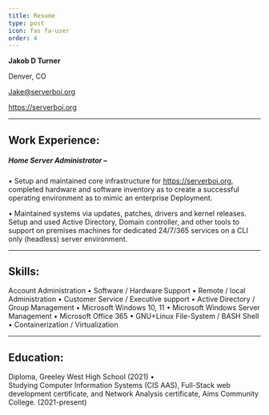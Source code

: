 ```yaml
---
title: Resume
type: post
icon: fas fa-user
order: 4
---
```


<style>
h1.dynamic-title {
  visibility: hidden;
  display: none;
}
#core-wrapper > div > div > p:nth-child(2) > strong {
    font-size: 22px;
}  
</style>

**Jakob D Turner**

Denver, CO

<a href="mailto:Jake@serverboi.org">Jake@serverboi.org</a>

https://serverboi.org

---
## Work Experience:
##### Home Server Administrator –
• Setup and maintained core infrastructure for https://serverboi.org, completed hardware and
software inventory as to create a successful operating environment as to mimic an enterprise
Deployment.

• Maintained systems via updates, patches, drivers and kernel releases. Setup and used Active
Directory, Domain controller, and other tools to support on premises machines for dedicated
24/7/365 services on a CLI only (headless) server environment.

---
## Skills:
Account Administration
• Software / Hardware Support
• Remote / local Administration
• Customer Service / Executive support
• Active Directory / Group Management
• Microsoft Windows 10, 11
• Microsoft Windows Server Management
• Microsoft Office 365
• GNU+Linux File-System / BASH Shell
• Containerization / Virtualization

---
## Education:
Diploma, Greeley West High School (2021) •  
Studying Computer Information Systems (CIS AAS), Full-Stack web development certificate, and 
Network Analysis certificate, Aims Community College. (2021-present)
